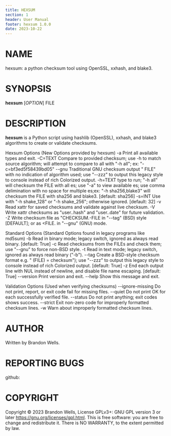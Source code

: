 ```yaml
---
title: HEXSUM
section: 1
header: User Manual
footer: hexsum 1.0.0
date: 2023-10-22
---
```


# NAME
hexsum: a python checksum tool using OpenSSL, xxhash, and blake3.

# SYNOPSIS
**hexsum** [*OPTION*] FILE

# DESCRIPTION
**hexsum** is a Python script using hashlib (OpenSSL), xxhash, and blake3 algorithms to create or validate checksums.

Hexsum Options      (New Options provided by hexsum)
-a          Print all available <HASH> types and exit.
-C=TEXT     Compare to provided checksum; use -h <HASH> to match source algorithm; will attempt to compare to all with "-h all"; ex: "-c=bf3ed5f58439bd05"
--gnu       Traditional GNU checksum output "<CHECKSUM> FILE" with no indication of <HASH> algorithm used; use "--zzz" to output this legacy style to console instead of rich Colorized output.
-h=TEXT     <HASH> type to run; "-h all" will checksum the FILE with all <HASH>es; use "-a" to view available <HASH>es; use comma delimination with no space for multiple <HASH>es;ex: "-h sha256,blake3" will checksum the FILE with sha256 and blake3. [default: sha256]
-s=INT      Use with "-h shake_128" or "-h shake_256"; otherwise ignored. [default: 32]
-v          Read xattr for saved checksums and validate against live checksum.
-V          Write xattr checksums as "user.<HASH>.hash" and "user.<HASH>.date" for future validation.
-Z          Write checksum file as "CHECKSUM.<HASH>-FILE in "--tag" (BSD) style [DEFAULT]; or as <FILE.<HASH> in
            "--gnu" (GNU) mode.

Standard Options    (Standard Options found in legacy programs like md5sum)
-b          Read in binary mode; legacy switch, ignored as always read binary. [default: True]
-c          Read checksums from the FILEs and check them; use "--gnu" to force non-BSD style.
-t          Read in text mode; legacy switch, ignored as always read binary ("-b").
--tag       Create a BSD-style checksum format e.g. "<HASH> (FILE) = checksum"); use "--zzz" to output this legacy style to console instead of rich Colorized output. [default: True]
-z          End each output line with NUL instead of newline, and disable file name escaping. [default: True]
--version   Print version and exit.
--help      Show this message and exit.

Validation Options  (Used when verifying checksums)
--ignore-missing    Do not print, report, or exit code fail for missing files.
--quiet             Do not print OK for each successfully verified file.
--status            Do not print anything; exit codes shows success.
--strict            Exit non-zero code for improperly formatted checksum lines.
-w                  Warn about improperly formatted checksum lines.


# AUTHOR
Written by Brandon Wells.

# REPORTING BUGS
github:

# COPYRIGHT
Copyright © 2023 Brandon Wells, License GPLv3+:  GNU GPL version 3 or later <https://gnu.org/licenses/gpl.html>.
This is free software: you are free to change and redistribute it.  There is NO WARRANTY, to the extent permitted by law.
